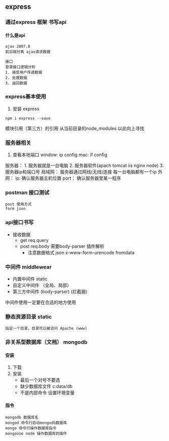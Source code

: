## express

### 通过express 框架 书写api

#### 什么是api
    ajax 2007.8
    前后端分离 ajax请求数据

    接口
    登录接口逻辑分析
    1. 接受用户传递数据
    2. 处理数据
    3. 返回数据

### express基本使用

1. 安装 express

```
npm i express --save
```
模块引用（第三方）的引用 从当前目录的node_modules 以此向上寻找

### 服务器相关
   1. 查看本地端口 window: ip config mac: if config 
   
   服务器： 1. 服务器就是一台电脑 2. 服务器软件(apach tomcat iis nginx node) 3. 服务器ip和端口号
   局域网： 服务器通过网线(无线)连接 每一台电脑都有一个ip
   外网：
   ip: 确认服务器主机位置
   port： 确认服务器里某一程序

### postman 接口测试
    post 使用方式
    form json

### api接口书写
+ 接收数据
  - get req.query
  - post req.body 需要body-parser 插件解析 
    + 注意数据格式 json x-www-form-urencode fromdata

### 中间件 middlewear
+ 内置中间件 static
+ 自定义中间件 （全局、局部）
+ 第三方中间件 (body-parser) (拦截器)

中间件使用一定要在合适的地方使用

### 静态资源目录 static
    指定一个目录，目录可以被访问 Apache (www)

### 非关系型数据库（文档） mongodb

#### 安装
1. 下载
2. 安装 
    + 最后一个对号不要选
    + 缺少数据库文件 c:data/db
    + 不是内部命令 设置环境变量

#### 指令
    mongodb 数据库名
    mongod 命令行启动mongodb数据库
    mongo 命令行操作数据库指令
    mongoose node 操作数据库的插件
